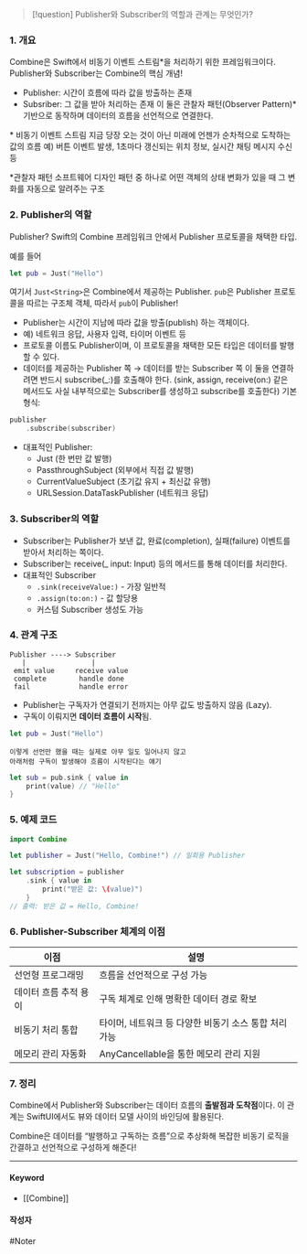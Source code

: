 
>[!question]
>Publisher와 Subscriber의 역할과 관계는 무엇인가?

### 1. 개요

Combine은 Swift에서 비동기 이벤트 스트림\*을 처리하기 위한 프레임워크이다.
Publisher와 Subscriber는 Combine의 핵심 개념!
- Publisher: 시간이 흐름에 따라 값을 방출하는 존재
- Subsriber: 그 값을 받아 처리하는 존재
이 둘은 관찰자 패턴(Observer Pattern)\* 기반으로 동작하며 데이터의 흐름을 선언적으로 연결한다.

\* 비동기 이벤트 스트림
지금 당장 오는 것이 아닌 미래에 언젠가 순차적으로 도착하는 값의 흐름
예) 버튼 이벤트 발생, 1초마다 갱신되는 위치 정보, 실시간 채팅 메시지 수신 등

\*관찰자 패턴
소프트웨어 디자인 패턴 중 하나로 어떤 객체의 상태 변화가 있을 때 그 변화를 자동으로 알려주는 구조

### 2. Publisher의 역할

Publisher?
Swift의 Combine 프레임워크 안에서 Publisher 프로토콜을 채택한 타입.

예를 들어
```swift
let pub = Just("Hello")
```
여기서 `Just<String>`은 Combine에서 제공하는 Publisher.
`pub`은 Publisher 프로토콜을 따르는 구조체 객체,
따라서 `pub`이 Publisher!

- Publisher는 시간이 지남에 따라 값을 방출(publish) 하는 객체이다.
- 예) 네트워크 응답, 사용자 입력, 타이머 이벤트 등
- 프로토콜 이름도 Publisher이며, 이 프로토콜을 채택한 모든 타입은 데이터를 발행할 수 있다.
- 데이터를 제공하는 Publisher 쪽 → 데이터를 받는 Subscriber 쪽
  이 둘을 연결하려면 반드시 subscribe(\_:)를 호출해야 한다. (sink, assign, receive(on:) 같은 메서드도 사실 내부적으로는 Subscriber를 생성하고 subscribe를 호출한다)
  기본 형식:
```swift
publisher
	.subscribe(subscriber)
```


- 대표적인 Publisher:
	- Just (한 번만 값 발행)
	- PassthroughSubject (외부에서 직접 값 발행)
	- CurrentValueSubject (초기값 유지 + 최신값 유행)
	- URLSession.DataTaskPublisher (네트워크 응답)

### 3. Subscriber의 역할

- Subscriber는 Publisher가 보낸 값, 완료(completion), 실패(failure) 이벤트를 받아서 처리하는 쪽이다.
- Subscriber는 receive(_ input: Input) 등의 메서드를 통해 데이터를 처리한다.
- 대표적인 Subscriber
	- `.sink(receiveValue:)` - 가장 일반적
	- `.assign(to:on:)` - 값 할당용
	- 커스텀 Subscriber 생성도 가능

### 4. 관계 구조

```
Publisher ----> Subscriber
   |                |
 emit value     receive value
 complete        handle done
 fail            handle error
```

- Publisher는 구독자가 연결되기 전까지는 아무 값도 방출하지 않음 (Lazy).
- 구독이 이뤄지면 **데이터 흐름이 시작**됨.

```swift
let pub = Just("Hello")
```
	이렇게 선언만 했을 때는 실제로 아무 일도 일어나지 않고
	아래처럼 구독이 발생해야 흐름이 시작된다는 얘기
```swift
let sub = pub.sink { value in
	print(value) // "Hello"
}
```

### 5. 예제 코드

```swift
import Combine

let publisher = Just("Hello, Combine!") // 일회용 Publisher

let subscription = publisher
	.sink { value in
		print("받은 값: \(value)")	
	}
// 출력: 받은 값 = Hello, Combine!
```

### 6. Publisher-Subscriber 체계의 이점

|**이점**|**설명**|
|---|---|
|선언형 프로그래밍|흐름을 선언적으로 구성 가능|
|데이터 흐름 추적 용이|구독 체계로 인해 명확한 데이터 경로 확보|
|비동기 처리 통합|타이머, 네트워크 등 다양한 비동기 소스 통합 처리 가능|
|메모리 관리 자동화|AnyCancellable을 통한 메모리 관리 지원|

### 7. 정리

Combine에서 Publisher와 Subscriber는 데이터 흐름의 **출발점과 도착점**이다.
이 관계는 SwiftUI에서도 뷰와 데이터 모델 사이의 바인딩에 활용된다.

Combine은 데이터를 “발행하고 구독하는 흐름”으로 추상화해 복잡한 비동기 로직을 간결하고 선언적으로 구성하게 해준다!

---

#### Keyword

- [[Combine]]

#### 작성자

#Noter 